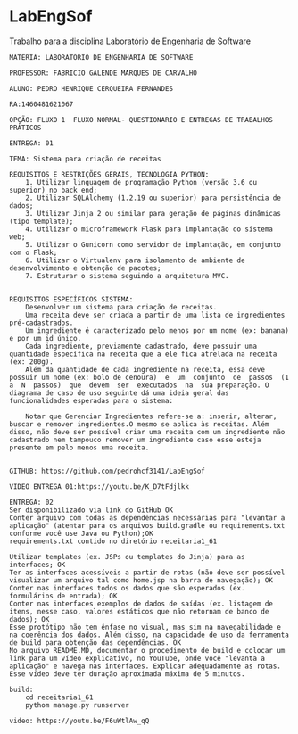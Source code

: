 # LabEngSof

  Trabalho para a disciplina Laboratório de Engenharia de Software

	MATÉRIA: LABORATÓRIO DE ENGENHARIA DE SOFTWARE
	
	PROFESSOR: FABRICIO GALENDE MARQUES DE CARVALHO
	
	ALUNO: PEDRO HENRIQUE CERQUEIRA FERNANDES
	
	RA:1460481621067
	
	OPÇÃO: FLUXO 1  FLUXO NORMAL- QUESTIONARIO E ENTREGAS DE TRABALHOS PRÁTICOS
	
	ENTREGA: 01
	
	TEMA: Sistema para criação de receitas
	
	REQUISITOS E RESTRIÇÕES GERAIS, TECNOLOGIA PYTHON: 
		1. Utilizar linguagem de programação Python (versão 3.6 ou superior) no back end;
		2. Utilizar SQLAlchemy (1.2.19 ou superior) para persistência de dados;
		3. Utilizar Jinja 2 ou similar para geração de páginas dinâmicas (tipo template);
		4. Utilizar o microframework Flask para implantação do sistema web;
		5. Utilizar o Gunicorn como servidor de implantação, em conjunto com o Flask;
		6. Utilizar o Virtualenv para isolamento de ambiente de desenvolvimento e obtenção de pacotes;
		7. Estruturar o sistema seguindo a arquitetura MVC. 
	
	
	REQUISITOS ESPECÍFICOS SISTEMA:
		Desenvolver um sistema para criação de receitas.
		Uma receita deve ser criada a partir de uma lista de ingredientes pré-cadastrados.
		Um ingrediente é caracterizado pelo menos por um nome (ex: banana) e por um id único.
		Cada ingrediente, previamente cadastrado, deve possuir uma quantidade específica na receita que a ele fica atrelada na receita (ex: 200g).
		Além da quantidade de cada ingrediente na receita, essa deve possuir um nome (ex: bolo de cenoura)  e  um  conjunto  de  passos  (1  a  N  passos)  que  devem  ser  executados  na  sua preparação. O diagrama de caso de uso seguinte dá uma ideia geral das funcionalidades esperadas para o sistema: 
		
		Notar que Gerenciar Ingredientes refere-se a: inserir, alterar, buscar e remover ingredientes.O mesmo se aplica às receitas. Além disso, não deve ser possível criar uma receita com um ingrediente não cadastrado nem tampouco remover um ingrediente caso esse esteja presente em pelo menos uma receita. 
	
	
	GITHUB: https://github.com/pedrohcf3141/LabEngSof
	
	VIDEO ENTREGA 01:https://youtu.be/K_D7tFdjlkk
	
	ENTREGA: 02
	Ser disponibilizado via link do GitHub OK
	Conter arquivo com todas as dependências necessárias para "levantar a aplicação" (atentar para os arquivos build.gradle ou requirements.txt conforme você use Java ou Python);OK
	requirements.txt contido no diretório receitaria1_61
	
	Utilizar templates (ex. JSPs ou templates do Jinja) para as interfaces; OK
	Ter as interfaces acessíveis a partir de rotas (não deve ser possível visualizar um arquivo tal como home.jsp na barra de navegação); OK
	Conter nas interfaces todos os dados que são esperados (ex. formulários de entrada); OK
	Conter nas interfaces exemplos de dados de saídas (ex. listagem de itens, nesse caso, valores estáticos que não retornam de banco de dados); OK
	Esse protótipo não tem ênfase no visual, mas sim na navegabilidade e na coerência dos dados. Além disso, na capacidade de uso da ferramenta de build para obtenção das dependências. OK
	No arquivo README.MD, documentar o procedimento de build e colocar um link para um vídeo explicativo, no YouTube, onde você "levanta a aplicação" e navega nas interfaces. Explicar adequadamente as rotas. Esse vídeo deve ter duração aproximada máxima de 5 minutos.
	
	build:
		cd receitaria1_61
		pythom manage.py runserver
	
	video: https://youtu.be/F6uWtlAw_qQ

		
	
	
